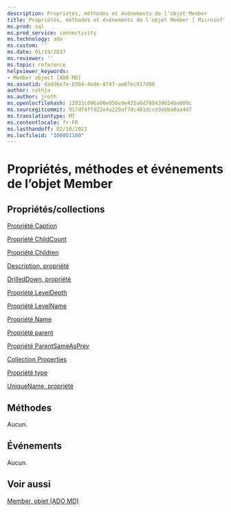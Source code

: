 ```yaml
---
description: Propriétés, méthodes et événements de l’objet Member
title: Propriétés, méthodes et événements de l’objet Member | Microsoft Docs
ms.prod: sql
ms.prod_service: connectivity
ms.technology: ado
ms.custom: ''
ms.date: 01/19/2017
ms.reviewer: ''
ms.topic: reference
helpviewer_keywords:
- Member object [ADO MD]
ms.assetid: dadd6e7e-b5b4-4ede-8747-ae67ec917d90
author: rothja
ms.author: jroth
ms.openlocfilehash: 12033c096a00e056e9e425a6d708439024ba009c
ms.sourcegitcommit: 917df4ffd22e4a229af7dc481dcce3ebba0aa4d7
ms.translationtype: MT
ms.contentlocale: fr-FR
ms.lasthandoff: 02/10/2021
ms.locfileid: "100051100"
---
```

# <a name="member-object-properties-methods-and-events"></a>Propriétés, méthodes et événements de l’objet Member
## <a name="propertiescollections"></a>Propriétés/collections  
 [Propriété Caption](./caption-property-ado-md.md)  
  
 [Propriété ChildCount](./childcount-property-ado-md.md)  
  
 [Propriété Children](./children-property-ado-md.md)  
  
 [Description, propriété](./description-property-ado-md.md)  
  
 [DrilledDown, propriété](./drilleddown-property-ado-md.md)  
  
 [Propriété LevelDepth](./leveldepth-property-ado-md.md)  
  
 [Propriété LevelName](./levelname-property-ado-md.md)  
  
 [Propriété Name](./name-property-ado-md.md)  
  
 [Propriété parent](./parent-property-ado-md.md)  
  
 [Propriété ParentSameAsPrev](./parentsameasprev-property-ado-md.md)  
  
 [Collection Properties](../ado-api/properties-collection-ado.md)  
  
 [Propriété type](./type-property-ado-md.md)  
  
 [UniqueName, propriété](./uniquename-property-ado-md.md)  
  
## <a name="methods"></a>Méthodes  
 Aucun.  
  
## <a name="events"></a>Événements  
 Aucun.  
  
## <a name="see-also"></a>Voir aussi  
 [Member, objet (ADO MD)](./member-object-ado-md.md)